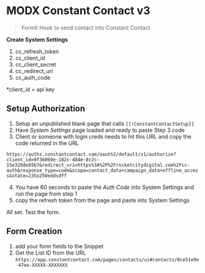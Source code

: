# MODX Constant Contact v3

> FormIt Hook to send contact into Constant Contact

**Create System Settings**

1. cc_refresh_token
2. cc_client_id 
3. cc_client_secret
4. cc_redirect_uri
5. cc_auth_code

*client_id = api key

## Setup Authorization

1. Setup an unpublished blank page that calls `[[!ConstantContactSetup]]`
2. Have *System Settings* page loaded and ready to paste Step 3 code
3. Client or someone with login creds needs to hit this URL and copy the code returned in the URL

`https://authz.constantcontact.com/oauth2/default/v1/authorize?client_id=9f36069e-182c-484e-8c2c-15e329de85b7&redirect_uri=https%3A%2F%2Frocketcitydigital.com%2Fcc-auth&response_type=code&scope=contact_data+campaign_data+offline_access&state=235o250eddsdff`

4. You have 60 seconds to paste the *Auth Code* into System Settings and run the page from step 1
5. copy the refresh token from the page and paste into System Settings

All set. Test the form. 

## Form Creation

1. add your form fields to the Snippet
2. Get the List ID from the URL `https://app.constantcontact.com/pages/contacts/ui#contacts/0ce51e9e-47ee-XXXXX-XXXXXXX`
